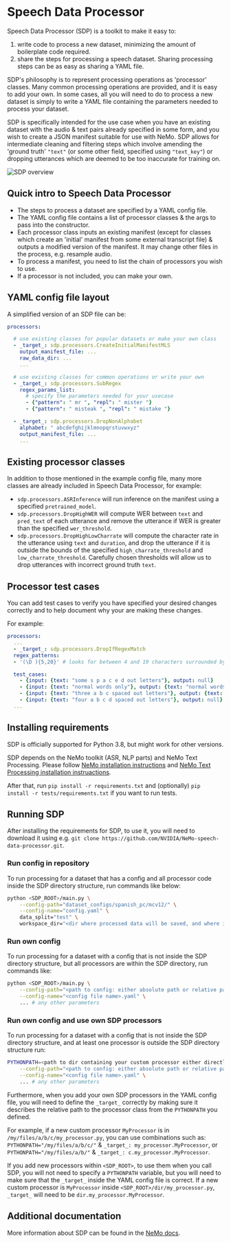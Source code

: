 # Speech Data Processor

Speech Data Processor (SDP) is a toolkit to make it easy to:
1. write code to process a new dataset, minimizing the amount of boilerplate code required.
2. share the steps for processing a speech dataset. Sharing processing steps can be as easy as sharing a YAML file.

SDP's philosophy is to represent processing operations as 'processor' classes. Many common processing operations are provided, and it is easy to add your own. In some cases, all you will need to do to process a new dataset is simply to write a YAML file containing the parameters needed to process your dataset.

SDP is specifically intended for the use case when you have an existing dataset with the audio & text pairs already specified in some form, and you wish to create a JSON manifest suitable for use with NeMo. SDP allows for intermediate cleaning and filtering steps which involve amending the 'ground truth' `"text"` (or some other field, specified using `"text_key"`) or dropping utterances which are deemed to be too inaccurate for training on.


![SDP overview](https://github.com/NVIDIA/NeMo/releases/download/v1.17.0/sdp_overview_diagram.png)

## Quick intro to Speech Data Processor

* The steps to process a dataset are specified by a YAML config file.
* The YAML config file contains a list of processor classes & the args to pass into the constructor.
* Each processor class inputs an existing manifest (except for classes which create an 'initial' manifest from some external transcript file)  & outputs a modified version of the manifest. It may change other files in the process, e.g. resample audio.
* To process a manifest, you need to list the chain of processors you wish to use.
* If a processor is not included, you can make your own.


## YAML config file layout
A simplified version of an SDP file can be:

```yaml
processors:

  # use existing classes for popular datasets or make your own class
  - _target_: sdp.processors.CreateInitialManifestMLS
    output_manifest_file: ...
    raw_data_dir: ...
    ...

  # use existing classes for common operations or write your own
  - _target_: sdp.processors.SubRegex
    regex_params_list: 
      # specify the parameters needed for your usecase
      - {"pattern": " mr ", "repl": " mister "}
      - {"pattern": " misteak ", "repl": " mistake "}

  - _target_: sdp.processors.DropNonAlphabet
    alphabet: " abcdefghijklmnopqrstuvwxyz"
    output_manifest_file: ...
    ...
```
## Existing processor classes
In addition to those mentioned in the example config file, many more classes are already included in Speech Data Processor, for example:
* `sdp.processors.ASRInference` will run inference on the manifest using a specified `pretrained_model`.
* `sdp.processors.DropHighWER` will compute WER between `text` and `pred_text` of each utterance and remove the utterance if WER is greater than the specified `wer_threshold`.
* `sdp.processors.DropHighLowCharrate` will compute the character rate in the utterance using `text` and `duration`, and drop the utterance if it is outside the bounds of the specified `high_charrate_threshold` and `low_charrate_threshold`. Carefully chosen thresholds will allow us to drop utterances with incorrect ground truth `text`.

## Processor test cases
You can add test cases to verify you have specified your desired changes correctly and to help document why your are making these changes.

For example:
```yaml
processors:
  ...
  - _target_: sdp.processors.DropIfRegexMatch
  regex_patterns: 
  - '(\D ){5,20}' # looks for between 4 and 19 characters surrounded by space

  test_cases:
    - {input: {text: "some s p a c e d out letters"}, output: null}
    - {input: {text: "normal words only"}, output: {text: "normal words only"}}
    - {input: {text: "three a b c spaced out letters"}, output: {text: "three a b c spaced out letters"}}
    - {input: {text: "four a b c d spaced out letters"}, output: null}
  ...
```

## Installing requirements

SDP is officially supported for Python 3.8, but might work for other versions.

SDP depends on the NeMo toolkit (ASR, NLP parts) and NeMo Text Processing.
Please follow [NeMo installation instructions](https://github.com/NVIDIA/NeMo#installation) and [NeMo Text Processing installation instruactions](https://github.com/NVIDIA/NeMo-text-processing#installation).

After that, run `pip install -r requirements.txt` and (optionally) `pip install -r tests/requirements.txt` if you want to run tests.

## Running SDP
After installing the requirements for SDP, to use it, you will need to download it using e.g. `git clone https://github.com/NVIDIA/NeMo-speech-data-processor.git`.

### Run config in repository
To run processing for a dataset that has a config and all processor code inside the SDP directory structure, run commands like below:

```bash
python <SDP_ROOT>/main.py \
    --config-path="dataset_configs/spanish_pc/mcv12/" \
    --config-name="config.yaml" \
    data_split="test" \
    workspace_dir="<dir where processed data will be saved, and where initial data tar file is already located>"
```

### Run own config
To run processing for a dataset with a config that is not inside the SDP directory structure, but all processors are within the SDP directory, run commands like:

```bash
python <SDP_ROOT>/main.py \
    --config-path="<path to config: either absolute path or relative path *from SDP_ROOT directory*>" \
    --config-name="<config file name>.yaml" \
    ... # any other parameters
```

### Run own config and use own SDP processors
To run processing for a dataset with a config that is not inside the SDP directory structure, and at least one processor is outside the SDP directory structure run:

```bash
PYTHONPATH=<path to dir containing your custom processor either directly or in subdirectory> python <SDP_ROOT>/main.py \
    --config-path="<path to config: either absolute path or relative path *from SDP_ROOT directory*>" \
    --config-name="<config file name>.yaml" \
    ... # any other parameters
```
Furthermore, when you add your own SDP processors in the YAML config file, you will need to define the `_target_` correctly by making sure it describes the relative path to the processor class from the `PYTHONPATH` you defined.

For example, if a new custom processor `MyProcessor` is in `/my/files/a/b/c/my_processor.py`, you can use combinations such as: `PYTHONPATH="/my/files/a/b/c/"` & `_target_: my_processor.MyProcessor`, or `PYTHONPATH="/my/files/a/b/"` & `_target_: c.my_processor.MyProcessor`.

If you add new processors within `<SDP_ROOT>`, to use them when you call SDP, you will not need to specify a `PYTHONPATH` variable, but you will need to make sure that the `_target_` inside the YAML config file is correct. If a new custom processor is `MyProcessor` inside `<SDP_ROOT>/dir/my_processor.py`, `_target_` will need to be `dir.my_processor.MyProcessor`. 

## Additional documentation
More information about SDP can be found in the [NeMo docs](https://docs.nvidia.com/deeplearning/nemo/user-guide/docs/en/main/tools/speech_data_processor.html).
